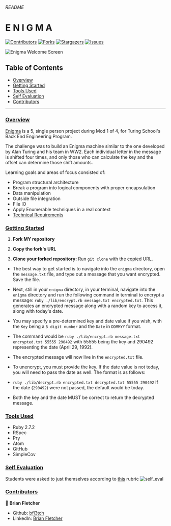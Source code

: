 ###### README
# E N I G M A

[![Contributors][contributors-shield]][contributors-url]
[![Forks][forks-shield]][forks-url]
[![Stargazers][stars-shield]][stars-url]
[![Issues][issues-shield]][issues-url]

![Enigma Welcome Screen](https://user-images.githubusercontent.com/74567704/122058751-ef28bb80-cdb9-11eb-8d42-7be2fc5db01a.png)

## Table of Contents

- [Overview](#overview)
- [Getting Started](#getting-started)
- [Tools Used](#tools-used)
- [Self Evaluation](#self-evaluation)
- [Contributors](#contributors)


------

### <ins>Overview</ins>

[Enigma](https://github.com/bfl3tch/enigma) is a 5, single person project during Mod 1 of 4, for Turing School's Back End Engineering Program.

The challenge was to build an Enigma machine similar to the one developed by Alan Turing and his team in WW2.  Each individual letter in the message is shifted four times, and only those who can calculate the key and the offset can determine those shift amounts.

Learning goals and areas of focus consisted of:

- Program structural architecture
- Break a program into logical components with proper encapsulation
- Data manipulation
- Outside file integration
- File IO
- Apply Enumerable techniques in a real context
- [Technical Requirements](https://backend.turing.edu/module1/projects/enigma/index)

### <ins>Getting Started</ins>

1. **Fork MY repository** 

2. **Copy the fork's URL**

2. **Clone your forked repository:** Run `git clone` with the copied URL.



- The best way to get started is to navigate into the `enigma` directory, open the `message.txt` file, and type out a message that you want encrypted.  Save the file.

- Next, still in your `enigma` directory, in your terminal, navigate into the `enigma` directory and run the following command in terminal to encrypt a message:  `ruby ./lib/encrypt.rb message.txt encrypted.txt`.  This generates an encrypted message along with a random key to access it, along with today's date.  

- You may specify a pre-determined key and date value if you wish, with the `Key` being a `5 digit number` and the `Date` in `DDMMYY` format.  
- The command would be  `ruby ./lib/encrypt.rb message.txt encrypted.txt 55555 290492` with 55555 being the key and 290492 representing the date (April 29, 1992).

- The encrypted message will now live in the `encrypted.txt` file.

- To unencrypt, you must provide the key.  If the date value is not today, you will need to pass the date as well.  The format is as follows:
- `ruby ./lib/decrypt.rb encrypted.txt decrypted.txt 55555 290492` If the date (`290492`) were not passed, the default would be today.  

- Both the key and the date MUST be correct to return the decrypted message.

### <ins>Tools Used</ins>
- Ruby 2.7.2
- RSpec
- Pry
- Atom
- GitHub
- SimpleCov


### <ins>Self Evaluation</ins>

Students were asked to just themselves according to [this](https://backend.turing.edu/module1/projects/enigma/rubric) rubric
![self_eval](https://user-images.githubusercontent.com/74567704/122062483-7297dc00-cdbd-11eb-8305-2f6a707dacd7.png)

### <ins>Contributors</ins>

👤  **Brian Fletcher**
- Github: [bfl3tch](https://github.com/bfl3tch)
- LinkedIn: [Brian Fletcher](https://www.linkedin.com/in/bfl3tch)




<!-- MARKDOWN LINKS & IMAGES -->

[contributors-shield]: https://img.shields.io/github/contributors/bfl3tch/enigma.svg?style=flat-square
[contributors-url]: https://github.com/bfl3tch/enigma/graphs/contributors
[forks-shield]: https://img.shields.io/github/forks/bfl3tch/enigma.svg?style=flat-square
[forks-url]: https://github.com/bfl3tch/enigma/network/members
[stars-shield]: https://img.shields.io/github/stars/bfl3tch/enigma.svg?style=flat-square
[stars-url]: https://github.com/bfl3tch/enigma/stargazers
[issues-shield]: https://img.shields.io/github/issues/bfl3tch/enigma.svg?style=flat-square
[issues-url]: https://github.com/bfl3tch/enigma/issues
